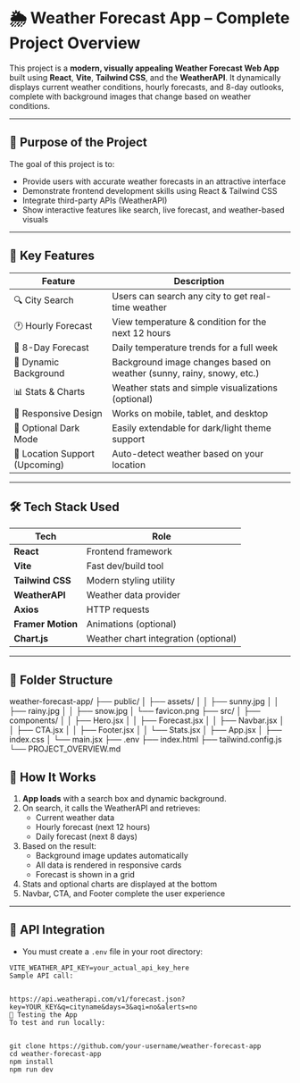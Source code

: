 # 🌦️ Weather Forecast App – Complete Project Overview

This project is a **modern, visually appealing Weather Forecast Web App** built using **React**, **Vite**, **Tailwind CSS**, and the **WeatherAPI**. It dynamically displays current weather conditions, hourly forecasts, and 8-day outlooks, complete with background images that change based on weather conditions.

---

## 🎯 Purpose of the Project

The goal of this project is to:
- Provide users with accurate weather forecasts in an attractive interface
- Demonstrate frontend development skills using React & Tailwind CSS
- Integrate third-party APIs (WeatherAPI)
- Show interactive features like search, live forecast, and weather-based visuals

---

## 🌟 Key Features

| Feature | Description |
|--------|-------------|
| 🔍 City Search | Users can search any city to get real-time weather |
| 🕐 Hourly Forecast | View temperature & condition for the next 12 hours |
| 📅 8-Day Forecast | Daily temperature trends for a full week |
| 🌄 Dynamic Background | Background image changes based on weather (sunny, rainy, snowy, etc.) |
| 📊 Stats & Charts | Weather stats and simple visualizations (optional) |
| 📱 Responsive Design | Works on mobile, tablet, and desktop |
| 🌙 Optional Dark Mode | Easily extendable for dark/light theme support |
| 🧭 Location Support (Upcoming) | Auto-detect weather based on your location |

---

## 🛠️ Tech Stack Used

| Tech | Role |
|------|------|
| **React** | Frontend framework |
| **Vite** | Fast dev/build tool |
| **Tailwind CSS** | Modern styling utility |
| **WeatherAPI** | Weather data provider |
| **Axios** | HTTP requests |
| **Framer Motion** | Animations (optional) |
| **Chart.js** | Weather chart integration (optional) |

---

## 📁 Folder Structure

weather-forecast-app/
├── public/
│ ├── assets/
│ │ ├── sunny.jpg
│ │ ├── rainy.jpg
│ │ ├── snow.jpg
│ └── favicon.png
├── src/
│ ├── components/
│ │ ├── Hero.jsx
│ │ ├── Forecast.jsx
│ │ ├── Navbar.jsx
│ │ ├── CTA.jsx
│ │ ├── Footer.jsx
│ │ └── Stats.jsx
│ ├── App.jsx
│ ├── index.css
│ └── main.jsx
├── .env
├── index.html
├── tailwind.config.js
└── PROJECT_OVERVIEW.md


## 🚀 How It Works

1. **App loads** with a search box and dynamic background.
2. On search, it calls the WeatherAPI and retrieves:
   - Current weather data
   - Hourly forecast (next 12 hours)
   - Daily forecast (next 8 days)
3. Based on the result:
   - Background image updates automatically
   - All data is rendered in responsive cards
   - Forecast is shown in a grid
4. Stats and optional charts are displayed at the bottom
5. Navbar, CTA, and Footer complete the user experience

---

## 🔑 API Integration

- You must create a `.env` file in your root directory:
```env
VITE_WEATHER_API_KEY=your_actual_api_key_here
Sample API call:


https://api.weatherapi.com/v1/forecast.json?key=YOUR_KEY&q=cityname&days=3&aqi=no&alerts=no
🧪 Testing the App
To test and run locally:


git clone https://github.com/your-username/weather-forecast-app
cd weather-forecast-app
npm install
npm run dev
